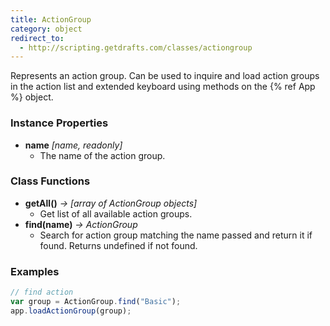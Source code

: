 ```yaml
---
title: ActionGroup
category: object
redirect_to:
  - http://scripting.getdrafts.com/classes/actiongroup
---
```


Represents an action group. Can be used to inquire and load action groups in the action list and extended keyboard using methods on the {% ref App %} object.

### Instance Properties

- **name** *[name, readonly]*
  - The name of the action group.

### Class Functions

- **getAll()** *-> [array of ActionGroup objects]*
  - Get list of all available action groups.
- **find(name)** *-> ActionGroup*
  - Search for action group matching the name passed and return it if found. Returns undefined if not found.

### Examples

```javascript
// find action
var group = ActionGroup.find("Basic");
app.loadActionGroup(group);
```
